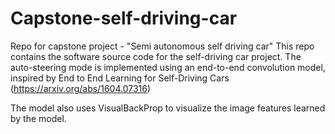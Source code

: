 # Capstone-self-driving-car
Repo for capstone project - "Semi autonomous self driving car"
This repo contains the software source code for the self-driving car project. 
The auto-steering mode is implemented using an end-to-end convolution model, inspired by End to End Learning for Self-Driving Cars (https://arxiv.org/abs/1604.07316)

The model also uses VisualBackProp to visualize the image features learned by the model.